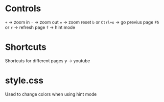 # Controls
`+` -> zoom in
`-` -> zoom out
`=` -> zoom reset
`b` or `Ctrl+o` -> go previus page
`F5` or `r` -> refresh page
`f` -> hint mode

# Shortcuts
Shortcuts for different pages
y -> youtube

# style.css
Used to change colors when using hint mode
